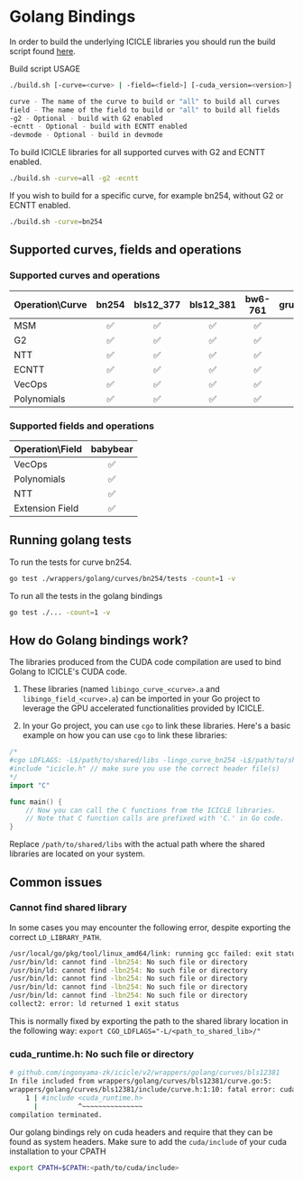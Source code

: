 # Golang Bindings

In order to build the underlying ICICLE libraries you should run the build script found [here](./build.sh).

Build script USAGE

```bash
./build.sh [-curve=<curve> | -field=<field>] [-cuda_version=<version>] [-g2] [-ecntt] [-devmode]

curve - The name of the curve to build or "all" to build all curves
field - The name of the field to build or "all" to build all fields
-g2 - Optional - build with G2 enabled 
-ecntt - Optional - build with ECNTT enabled
-devmode - Optional - build in devmode
```

To build ICICLE libraries for all supported curves with G2 and ECNTT enabled.

```sh
./build.sh -curve=all -g2 -ecntt
```

If you wish to build for a specific curve, for example bn254, without G2 or ECNTT enabled.

```sh
./build.sh -curve=bn254
```

## Supported curves, fields and operations

### Supported curves and operations

| Operation\Curve | bn254 | bls12_377 | bls12_381 | bw6-761 | grumpkin |
| --- | :---: | :---: | :---: | :---: | :---: |
| MSM | ✅ | ✅ | ✅ | ✅ | ✅ |
| G2  | ✅ | ✅ | ✅ | ✅ | ❌ |
| NTT | ✅ | ✅ | ✅ | ✅ | ❌ |
| ECNTT | ✅ | ✅ | ✅ | ✅ | ❌ |
| VecOps | ✅ | ✅ | ✅ | ✅ | ✅ |
| Polynomials | ✅ | ✅ | ✅ | ✅ | ❌ |

### Supported fields and operations

| Operation\Field | babybear |
| --- | :---: |
| VecOps | ✅ |
| Polynomials | ✅ |
| NTT | ✅ |
| Extension Field | ✅ |

## Running golang tests

To run the tests for curve bn254.

```sh
go test ./wrappers/golang/curves/bn254/tests -count=1 -v
```

To run all the tests in the golang bindings

```sh
go test ./... -count=1 -v
```

## How do Golang bindings work?

The libraries produced from the CUDA code compilation are used to bind Golang to ICICLE's CUDA code.

1. These libraries (named `libingo_curve_<curve>.a` and `libingo_field_<curve>.a`) can be imported in your Go project to leverage the GPU accelerated functionalities provided by ICICLE.

2. In your Go project, you can use `cgo` to link these libraries. Here's a basic example on how you can use `cgo` to link these libraries:

```go
/*
#cgo LDFLAGS: -L$/path/to/shared/libs -lingo_curve_bn254 -L$/path/to/shared/libs -lingo_field_bn254 -lstdc++ -lm
#include "icicle.h" // make sure you use the correct header file(s)
*/
import "C"

func main() {
    // Now you can call the C functions from the ICICLE libraries.
    // Note that C function calls are prefixed with 'C.' in Go code.
}
```

Replace `/path/to/shared/libs` with the actual path where the shared libraries are located on your system.

## Common issues

### Cannot find shared library

In some cases you may encounter the following error, despite exporting the correct `LD_LIBRARY_PATH`.

```sh
/usr/local/go/pkg/tool/linux_amd64/link: running gcc failed: exit status 1
/usr/bin/ld: cannot find -lbn254: No such file or directory
/usr/bin/ld: cannot find -lbn254: No such file or directory
/usr/bin/ld: cannot find -lbn254: No such file or directory
/usr/bin/ld: cannot find -lbn254: No such file or directory
/usr/bin/ld: cannot find -lbn254: No such file or directory
collect2: error: ld returned 1 exit status
```

This is normally fixed by exporting the path to the shared library location in the following way: `export CGO_LDFLAGS="-L/<path_to_shared_lib>/"`

### cuda_runtime.h: No such file or directory

```sh
# github.com/ingonyama-zk/icicle/v2/wrappers/golang/curves/bls12381
In file included from wrappers/golang/curves/bls12381/curve.go:5:
wrappers/golang/curves/bls12381/include/curve.h:1:10: fatal error: cuda_runtime.h: No such file or directory
    1 | #include <cuda_runtime.h>
      |          ^~~~~~~~~~~~~~~~
compilation terminated.
```

Our golang bindings rely on cuda headers and require that they can be found as system headers. Make sure to add the `cuda/include` of your cuda installation to your CPATH

```sh
export CPATH=$CPATH:<path/to/cuda/include>
```
